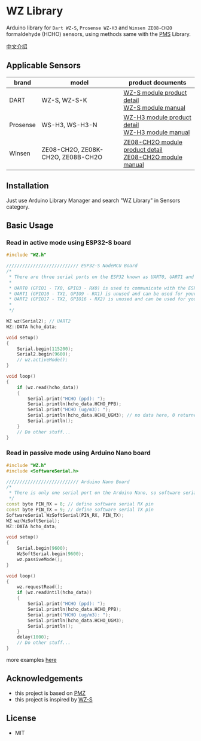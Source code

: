 # WZ Library
Arduino library for `Dart WZ-S`, `Prosense WZ-H3` and `Winsen ZE08-CH2O` formaldehyde (HCHO) sensors, using methods same with the [PMS](https://github.com/fu-hsi/PMS) Library. 

[中文介绍](https://github.com/leonlucc/WZ/blob/master/README-CN.md)

## Applicable Sensors
|brand|model|product documents|
|--|--|--|
|DART|WZ-S, WZ-S-K|[WZ-S module product detail](https://www.dart-sensors.com/product/wz-s-formaldehyde-module/) <br /> [WZ-S module manual](https://www.dart-sensors.com/wp-content/uploads/2017/07/formaldehyde_module_operation-manual.pdf)|
|Prosense|WS-H3, WS-H3-N|[WZ-H3 module product detail](https://www.szprosense.com/?list_28/41.html)<br /> [WZ-H3 module manual](https://www.szprosense.com/static/upload/file/20220208/1644312414263701.pdf)|
|Winsen|ZE08-CH2O, ZE08K-CH2O, ZE08B-CH2O|[ZE08-CH2O module product detail](https://www.winsensor.com/product/807.html)<br />[ZE08-CH2O module manual](https://cdn.myxypt.com/26ecc11e/22/06/bc6ccaec97adda754f03ed1c2f65899ceedcbdc9.pdf)|

## Installation
Just use Arduino Library Manager and search "WZ Library" in Sensors category.
## Basic Usage
### Read in active mode using ESP32-S board
```cpp
#include "WZ.h"

/////////////////////////// ESP32-S NodeMCU Board
/*
 * There are three serial ports on the ESP32 known as UART0, UART1 and UART2.
 *
 * UART0 (GPIO1 - TX0, GPIO3 - RX0) is used to communicate with the ESP32 for programming and during reset/boot.
 * UART1 (GPIO10 - TX1, GPIO9 - RX1) is unused and can be used for your projects. Some boards use this port for SPI Flash access though
 * UART2 (GPIO17 - TX2, GPIO16 - RX2) is unused and can be used for your projects.
 *
 */

WZ wz(Serial2); // UART2
WZ::DATA hcho_data;

void setup()
{
    Serial.begin(115200);
    Serial2.begin(9600);
    // wz.activeMode();
}

void loop()
{
    if (wz.read(hcho_data))
    {
        Serial.print("HCHO (ppd): ");
        Serial.println(hcho_data.HCHO_PPB);
        Serial.print("HCHO (ug/m3): ");
        Serial.println(hcho_data.HCHO_UGM3); // no data here, 0 returned
        Serial.println();
    }
    // Do other stuff...
}

```
### Read in passive mode using Arduino Nano board
```cpp
#include "WZ.h"
#include <SoftwareSerial.h>

/////////////////////////// Arduino Nano Board
/*
 * There is only one serial port on the Arduino Nano, so software serial is needed to connect to the sensor. 
 */
const byte PIN_RX = 8; // define software serial RX pin
const byte PIN_TX = 9; // define software serial TX pin
SoftwareSerial WzSoftSerial(PIN_RX, PIN_TX);
WZ wz(WzSoftSerial);
WZ::DATA hcho_data;

void setup()
{
    Serial.begin(9600);
    WzSoftSerial.begin(9600);
    wz.passiveMode();
}

void loop()
{
    wz.requestRead();
    if (wz.readUntil(hcho_data))
    {
        Serial.print("HCHO (ppd): ");
        Serial.println(hcho_data.HCHO_PPB);
        Serial.print("HCHO (ug/m3): ");
        Serial.println(hcho_data.HCHO_UGM3); 
        Serial.println();
    }
    delay(1000);
    // Do other stuff...
}
```

more examples [here](https://github.com/leonlucc/WZ/tree/main/examples)

## Acknowledgements
* this project is based on [PMZ](https://github.com/fu-hsi/PMS)
* this project is inspired by [WZ-S](https://github.com/Gillwindy/WZ-S) 

## License
* MIT